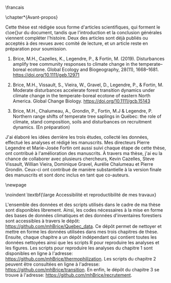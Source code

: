 
\francais

\chapter*{Avant-propos}

Cette thèse est rédigée sous forme d'articles scientifiques, qui forment le
c\oe{}ur du document, tandis que l'introduction et la conclusion générales viennent compléter l'histoire.
Deux des articles sont déjà publiés ou acceptés à des revues avec comité de
lecture, et un article reste en préparation pour soumission.

1. Brice, M.H., Cazelles, K., Legendre, P., & Fortin, M. (2019). Disturbances amplify tree community responses to climate change in the temperate–boreal ecotone. Global Ecology and Biogeography, 28(11), 1668–1681.
<https://doi.org/10.1111/geb.12971>

2. Brice, M.H., Vissault, S., Vieira, W., Gravel, D., Legendre, P., & Fortin, M. Moderate disturbances accelerate forest transition dynamics under climate change in the temperate-boreal ecotone of eastern North America. Global Change Biology.
<https://doi.org/10.1111/gcb.15143>

3. Brice, M.H., Chalumeau, A., Grondin, P., Fortin, M.J & Legendre, P. Northern range shifts of temperate tree saplings in Québec: the role of climate, stand composition, soils and disturbances on recruitment dynamics. (En préparation)


J'ai élaboré les idées derrière les trois études, collecté les données, effectué
les analyses et rédigé les manuscrits. Mes directeurs Pierre Legendre et
Marie-Josée Fortin ont aussi suivi chaque étape de cette thèse, ont contribué à
l'amélioration des manuscrits. À travers ma thèse, j'ai eu la chance de
collaborer avec plusieurs chercheurs, Kevin Cazelles, Steve Vissault, Willian
Vieira, Dominique Gravel, Aurélie Chalumeau et Pierre Grondin. Ceux-ci ont
contribué de manière substantielle à la version finale des manuscrits et sont
donc inclus en tant que co-auteurs.

\newpage

\noindent
\textbf{\large Accessibilité et reproductibilité de mes travaux}

L'ensemble des données et des scripts utilisés dans le cadre de ma thèse sont
disponibles librement. Ainsi, les codes nécessaires à la mise en forme des bases
de données climatiques et des données d'inventaires forestiers sont accessibles
à travers le dépôt: <https://github.com/mhBrice/Quebec_data>. Ce dépôt permet de
nettoyer et mettre en forme les données utilisées dans mes trois chapitres de
thèse. Ensuite, chaque chapitre a un dépôt indépendant qui contient toutes les
données nettoyées ainsi que les scripts R pour reproduire les analyses et les
figures. Les scripts pour reproduire les analyses du chapitre 1 sont disponibles
en ligne à l'adresse: <https://github.com/mhBrice/thermophilization>. Les scripts
du chapitre 2 peuvent être consultées en ligne à l'adresse:
<https://github.com/mhBrice/transition>. En enfin, le dépôt du chapitre 3 se
trouve à l'adresse: <https://github.com/mhBrice/recrutement>.
